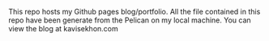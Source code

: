 This repo hosts my Github pages blog/portfolio. All the file contained in this repo have been generate from the Pelican on my local machine. You can view the blog at kavisekhon.com
